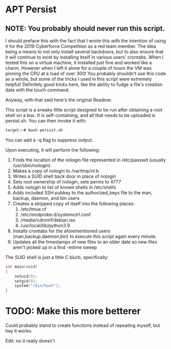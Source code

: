 # APT Persist

## NOTE: You probably should never run this script.

I should preface this with the fact that I wrote this with the intention
of using it for the 2019 Cyberforce Competition as a red team member. The
idea being a means to not only install several backdoors, but to also ensure
that it will continue to exist by installing itself in various users' crontabs.
When I tested this on a virtual machine, it installed just fine and worked like
a charm. However when I left it alone for a couple of hours the VM was pinning
the CPU at a load of over 300! You probably shouldn't use this code as a whole,
but some of the tricks I used in this script were extremely helpful! Definitely
good tricks here, like the ability to fudge a file's creation date with the
touch command.

Anyway, with that said here's the original Readme:

This script is a sneaky little script designed to be run after obtaining
a root shell on a box. It is self-containing, and all that needs to be
uploaded is persist.sh. You can then invoke it with:

```bash
target:~# bash persist.sh
```

You can add a -q flag to suppress output.

Upon executing, it will perform the following:

1. Finds the location of the nologin file represented in /etc/passwd (usually /usr/sbin/nologin)
1. Makes a copy of nologin to /var/tmp/nl.b
1. Writes a SUID shell back door in place of nologin
1. Sets root ownership of nologin, sets perms to 4777
1. Adds nologin to list of known shells in /etc/shells
1. Adds included SSH pubkey to the authorized_keys file to the man, backup, daemon, and bin users
1. Creates a stripped copy of itself into the following places:
   1. /etc/tmux.cf
   1. /etc/modprobe.d/systemctrl.conf
   1. /media/cdrom1/debian.iso
   1. /usr/local/lib/python3.9
1. Installs crontabs for the aforementioned users (man,backup,daemon,bin) to execute this script again every minute.
1. Updates all the timestamps of new files to an older date so new files aren't picked up in a find -mtime sweep

The SUID shell is just a little C blurb, specifically:

```c
int main(void)
{
    setuid(0);
    setgid(0);
    system("/bin/bash");
}
```

# TODO: Make this more betterer

Could probably stand to create functions instead of repeating myself, but hey it works.

Edit: no it really doesn't
